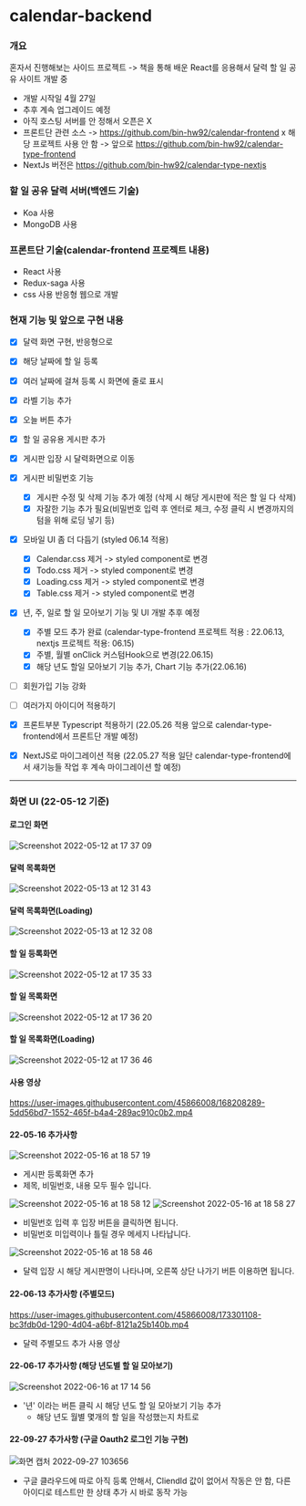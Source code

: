 # calendar-backend
### 개요
혼자서 진행해보는 사이드 프로젝트 -> 책을 통해 배운 React를 응용해서 달력 할 일 공유 사이트 개발 중
- 개발 시작일 4월 27일
- 추후 계속 업그레이드 예정 
- 아직 호스팅 서버를 안 정해서 오픈은 X
- 프론트단 관련 소스 -> https://github.com/bin-hw92/calendar-frontend x 해당 프로젝트 사용 안 함 -> 앞으로 https://github.com/bin-hw92/calendar-type-frontend
- NextJs 버전은 https://github.com/bin-hw92/calendar-type-nextjs

### 할 일 공유 달력 서버(백엔드 기술)
- Koa 사용
- MongoDB 사용

### 프론트단 기술(calendar-frontend 프로젝트 내용)
  - React 사용
  - Redux-saga 사용
  - css 사용 반응형 웹으로 개발


### 현재 기능 및 앞으로 구현 내용
  - [x] 달력 화면 구현, 반응형으로
  - [x] 해당 날짜에 할 일 등록
  - [x] 여러 날짜에 걸쳐 등록 시 화면에 줄로 표시
  - [x] 라벨 기능 추가
  - [x] 오늘 버튼 추가
  - [x] 할 일 공유용 게시판 추가
  - [x] 게시판 입장 시 달력화면으로 이동 
  - [x] 게시판 비밀번호 기능 
    - [x] 게시판 수정 및 삭제 기능 추가 예정 (삭제 시 해당 게시판에 적은 할 일 다 삭제) 
    - [x] 자잘한 기능 추가 필요(비밀번호 입력 후 엔터로 체크, 수정 클릭 시 변경까지의 텀을 위해 로딩 넣기 등)
  - [x] 모바일 UI 좀 더 다듬기 (styled 06.14 적용)
    - [x] Calendar.css 제거 -> styled component로 변경
    - [x] Todo.css 제거 -> styled component로 변경
    - [x] Loading.css 제거 -> styled component로 변경
    - [x] Table.css 제거 -> styled component로 변경
  - [x] 년, 주, 일로 할 일 모아보기 기능 및 UI 개발 추후 예정
    - [x] 주별 모드 추가 완료 (calendar-type-frontend 프로젝트 적용 : 22.06.13, nextjs 프로젝트 적용: 06.15)
    - [x] 주별, 월별 onClick 커스텀Hook으로 변경(22.06.15)
    - [x] 해당 년도 할일 모아보기 기능 추가, Chart 기능 추가(22.06.16)
  - [ ] 회원가입 기능 강화
  - [ ] 여러가지 아이디어 적용하기

  - [x] 프론트부분 Typescript 적용하기 (22.05.26 적용 앞으로 calendar-type-frontend에서 프론트단 개발 예정)
  - [x] NextJS로 마이그레이션 적용 (22.05.27 적용 일단 calendar-type-frontend에서 새기능들 작업 후 계속 마이그레이션 할 예정)
---------------------------------------------------------------------------------------------------------------------------------------------
### 화면 UI (22-05-12 기준)

#### 로그인 화면
![Screenshot 2022-05-12 at 17 37 09](https://user-images.githubusercontent.com/45866008/168028805-826bed67-daa7-4b00-a0a2-134ae4c4b8ff.jpg)

#### 달력 목록화면
![Screenshot 2022-05-13 at 12 31 43](https://user-images.githubusercontent.com/45866008/168206030-8885050b-669d-4ccd-ba04-33e43c0b3ba1.jpg)

#### 달력 목록화면(Loading)
![Screenshot 2022-05-13 at 12 32 08](https://user-images.githubusercontent.com/45866008/168206036-14c8d196-71cf-4653-bb21-2992b2695d53.jpg)

#### 할 일 등록화면
![Screenshot 2022-05-12 at 17 35 33](https://user-images.githubusercontent.com/45866008/168028777-b34678ae-8d1e-4b10-8dec-e2bb40bd063d.jpg)

#### 할 일 목록화면
![Screenshot 2022-05-12 at 17 36 20](https://user-images.githubusercontent.com/45866008/168028788-061b8d3a-cc59-4d65-8fa4-6334adaa9020.jpg)

#### 할 일 목록화면(Loading)
![Screenshot 2022-05-12 at 17 36 46](https://user-images.githubusercontent.com/45866008/168028793-fa8d8d01-e308-4e90-87ca-e8a7c99115ec.jpg)


#### 사용 영상
https://user-images.githubusercontent.com/45866008/168208289-5dd56bd7-1552-465f-b4a4-289ac910c0b2.mp4


#### 22-05-16 추가사항
![Screenshot 2022-05-16 at 18 57 19](https://user-images.githubusercontent.com/45866008/168568537-97f58bf8-b803-4d4c-ab59-ebe97d6822ae.jpg)
- 게시판 등록화면 추가
- 제목, 비밀번호, 내용 모두 필수 입니다.

![Screenshot 2022-05-16 at 18 58 12](https://user-images.githubusercontent.com/45866008/168568546-ece5f509-8215-4b8d-b7f0-5a2f31447b6e.jpg)
![Screenshot 2022-05-16 at 18 58 27](https://user-images.githubusercontent.com/45866008/168568550-849ed49d-8126-4a94-a448-3dc6b181f2f6.jpg)
- 비밀번호 입력 후 입장 버튼을 클릭하면 됩니다.
- 비밀번호 미입력이나 틀릴 경우 메세지 나타납니다.

![Screenshot 2022-05-16 at 18 58 46](https://user-images.githubusercontent.com/45866008/168568557-8983301a-5b74-4f51-8a2d-ea9444088412.jpg)
- 달력 입장 시 해당 게시판명이 나타나며, 오른쪽 상단 나가기 버튼 이용하면 됩니다.


#### 22-06-13 추가사항 (주별모드)
https://user-images.githubusercontent.com/45866008/173301108-bc3fdb0d-1290-4d04-a6bf-8121a25b140b.mp4
- 달력 주별모드 추가 사용 영상

#### 22-06-17 추가사항 (해당 년도별 할 일 모아보기)
![Screenshot 2022-06-16 at 17 14 56](https://user-images.githubusercontent.com/45866008/174025129-ea5a805c-a210-4356-ae29-832adfc0e8b3.JPG)
- '년' 이라는 버튼 클릭 시 해당 년도 할 일 모아보기 기능 추가
  - 해당 년도 월별 몇개의 할 일을 작성했는지 차트로 

#### 22-09-27 추가사항 (구글 Oauth2 로그인 기능 구현)
![화면 캡처 2022-09-27 103656](https://user-images.githubusercontent.com/45866008/192411269-a188707e-9599-4a9b-909b-3e22017b6b03.png)
- 구글 클라우드에 따로 아직 등록 안해서, CliendId 값이 없어서 작동은 안 함,  다른 아이디로 테스트만 한 상태 추가 시 바로 동작 가능
